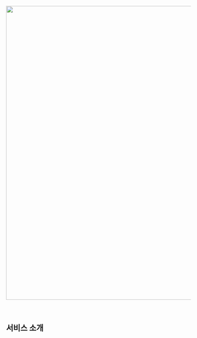 <p align="center"><img src="https://upload.wikimedia.org/wikipedia/commons/0/02/Stack_Overflow_logo.svg" width="800px"></p>
</br>

## 서비스 소개
